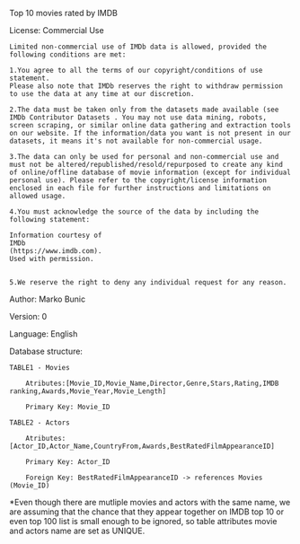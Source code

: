 Top 10 movies rated by IMDB

License: Commercial Use

	Limited non-commercial use of IMDb data is allowed, provided the following conditions are met: 

	1.You agree to all the terms of our copyright/conditions of use statement.
	Please also note that IMDb reserves the right to withdraw permission to use the data at any time at our discretion.

	2.The data must be taken only from the datasets made available (see IMDb Contributor Datasets . You may not use data mining, robots, screen scraping, or similar online data gathering and extraction tools on our website. If the information/data you want is not present in our datasets, it means it's not available for non-commercial usage.

	3.The data can only be used for personal and non-commercial use and must not be altered/republished/resold/repurposed to create any kind of online/offline database of movie information (except for individual personal use). Please refer to the copyright/license information enclosed in each file for further instructions and limitations on allowed usage.

	4.You must acknowledge the source of the data by including the following statement:

	Information courtesy of
	IMDb
	(https://www.imdb.com).
	Used with permission.


	5.We reserve the right to deny any individual request for any reason.


Author: Marko Bunic

Version: 0

Language: English

Database structure:


	TABLE1 - Movies

		Atributes:[Movie_ID,Movie_Name,Director,Genre,Stars,Rating,IMDB ranking,Awards,Movie_Year,Movie_Length] 
	
		Primary Key: Movie_ID

	TABLE2 - Actors
	
		Atributes: [Actor_ID,Actor_Name,CountryFrom,Awards,BestRatedFilmAppearanceID]
		
		Primary Key: Actor_ID

		Foreign Key: BestRatedFilmAppearanceID -> references Movies (Movie_ID)

*Even though there are mutliple movies and actors with the same name, we are assuming that the chance that they appear together 
on IMDB top 10 or even top 100 list is small enough to be ignored, so table attributes movie and actors name are set as UNIQUE.